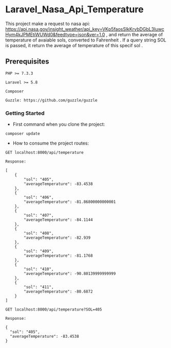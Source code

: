 # Laravel_Nasa_Api_Temperature

This project make a request to nasa api: https://api.nasa.gov/insight_weather/api_key=VKp5faosSlkKrvbDGbL3IuwcHym4kJPMEtiWUWd0&feedtype=json&ver=1.0 , and return the average of temperature of avaiable sols, converted to Fahrenheit . If a query string SOL is passed, it return the average of temperature of this specif sol .

## Prerequisites

```
PHP >= 7.3.3
```

```
Laravel >= 5.8
```

```
Composer
```

```
Guzzle: https://github.com/guzzle/guzzle
```

### Getting Started

- First command when you clone the project: 

```
composer update
```

- How to consume the project routes: 

```
GET localhost:8000/api/temperature
```

```
Response: 
```
```
[
    {
        "sol": "405",
        "averageTemperature": -83.4538
    },
    {
        "sol": "406",
        "averageTemperature": -81.86800000000001
    },
    {
        "sol": "407",
        "averageTemperature": -84.1144
    },
    {
        "sol": "408",
        "averageTemperature": -82.939
    },
    {
        "sol": "409",
        "averageTemperature": -81.1768
    },
    {
        "sol": "410",
        "averageTemperature": -90.80139999999999
    },
    {
        "sol": "411",
        "averageTemperature": -80.6872
    }
]
```

```
GET localhost:8000/api/temperature?SOL=405
```

```
Response:
```

```
{
  "sol": "405",
  "averageTemperature": -83.4538
}
```

